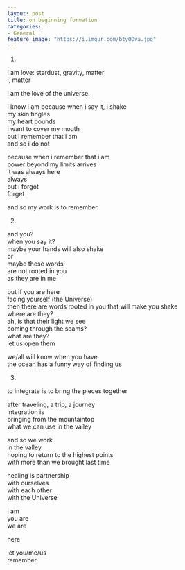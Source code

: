 ```yaml
---
layout: post
title: on beginning formation
categories:
- General
feature_image: "https://i.imgur.com/btyODva.jpg"
---
```


1.

i am love: stardust, gravity, matter  
i, matter

i am the love of the universe.

i know i am because when i say it, i shake  
my skin tingles  
my heart pounds  
i want to cover my mouth  
but i remember that i am  
and so i do not

because when i remember that i am  
power beyond my limits arrives  
it was always here  
always  
but i forgot  
forget  

and so my work
is to remember

2.

and you?  
when you say it?  
maybe your hands will also shake  
or  
maybe these words  
are not rooted in you  
as they are in me

but if you are here  
facing yourself (the Universe)  
then there are words rooted in you that will make you shake  
where are they?  
ah, is that their light we see  
coming through the seams?  
what are they?  
let us open them

we/all will know when you have  
the ocean has a funny way of finding us

3.

to integrate is to bring the pieces together

after traveling, a trip, a journey  
integration is   
bringing from the mountaintop  
what we can use in the valley  

and so we work  
in the valley  
hoping to return to the highest points  
with more than we brought last time  

healing is partnership  
with ourselves  
with each other  
with the Universe  

i am  
you are  
we are  

here 

let you/me/us  
remember